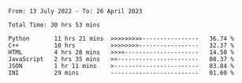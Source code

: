 <!--START_SECTION:waka-->

```text
From: 13 July 2022 - To: 26 April 2023

Total Time: 30 hrs 53 mins

Python       11 hrs 21 mins  >>>>>>>>>----------------   36.74 %
C++          10 hrs          >>>>>>>>-----------------   32.37 %
HTML         4 hrs 28 mins   >>>>---------------------   14.50 %
JavaScript   2 hrs 35 mins   >>-----------------------   08.37 %
JSON         1 hr 11 mins    >------------------------   03.84 %
INI          29 mins         -------------------------   01.60 %
```

<!--END_SECTION:waka-->

<!---
yvanlok/yvanlok is a ✨ special ✨ repository because its `README.md` (this file) appears on your GitHub profile.
You can click the Preview link to take a look at your changes.
--->
